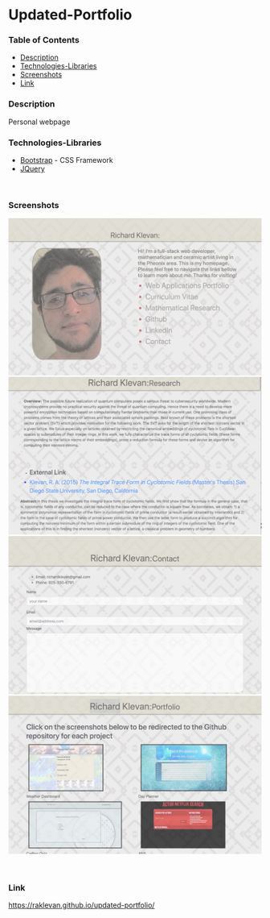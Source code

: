 # Updated-Portfolio



### Table of Contents
- [Description](#Description)
- [Technologies-Libraries](#Technologies-Libraries)
- [Screenshots](#Screenshots)
- [Link](#Link)
​
### Description
Personal webpage 
​
### Technologies-Libraries
- [Bootstrap](https://getbootstrap.com/) - CSS Framework
- [JQuery](https://jquery.com/)

​
### Screenshots
​![Image](screenshot1.jpeg)
​![Image](screenshot3.jpeg)
​![Image](screenshot4.jpeg)
​![Image](Untitled.jpeg)


​
### Link
https://raklevan.github.io/updated-portfolio/

